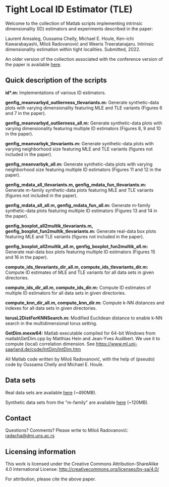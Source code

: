 # Tight Local ID Estimator (TLE)

Welcome to the collection of Matlab scripts implementing intrinsic dimensionality (ID) estimators and experiments described in the paper:

Laurent Amsaleg, Oussama Chelly, Michael E. Houle, Ken-ichi Kawarabayashi, Miloš Radovanović and Weeris Treeratanajaru. Intrinsic dimensionality estimation within tight localities. Submitted, 2022.

An older version of the collection associated with the conference version of the paper is available [here](https://perun.pmf.uns.ac.rs/radovanovic/tle/).

## Quick description of the scripts

__id*.m:__
Implementations of various ID estimators.

__genfig_meanvarbyd_outlierness_tlevariants.m:__
Generate synthetic-data plots with varying dimensionality featuring MLE and TLE variants (Figures 6 and 7 in the paper).

__genfig_meanvarbyd_outlierness_all.m:__
Generate synthetic-data plots with varying dimensionality featuring multiple ID estimators (Figures 8, 9 and 10 in the paper).

__genfig_meanvarbyk_tlevariants.m:__
Generate synthetic-data plots with varying neighborhood size featuring MLE and TLE variants (figures not included in the paper).

__genfig_meanvarbyk_all.m:__
Generate synthetic-data plots with varying neighborhood size featuring multiple ID estimators (Figures 11 and 12 in the paper).

__genfig_mdata_all_tlevariants.m, genfig_mdata_fun_tlevariants.m:__
Generate m-family synthetic-data plots featuring MLE and TLE variants (figures not included in the paper).

__genfig_mdata_all_all.m, genfig_mdata_fun_all.m:__
Generate m-family synthetic-data plots featuring multiple ID estimators (Figures 13 and 14 in the paper).

__genfig_boxplot_all2multik_tlevariants.m, genfig_boxplot_fun2multik_tlevariants.m:__
Generate real-data box plots featuring MLE and TLE variants (figures not included in the paper).

__genfig_boxplot_all2multik_all.m, genfig_boxplot_fun2multik_all.m:__
Generate real-data box plots featuring multiple ID estimators (Figures 15 and 16 in the paper).

__compute_ids_tlevariants_dir_all.m, compute_ids_tlevariants_dir.m:__
Compute ID estimates of MLE and TLE variants for all data sets in given directories.

__compute_ids_dir_all.m, compute_ids_dir.m:__
Compute ID estimates of multiple ID estimators for all data sets in given directories.

__compute_knn_dir_all.m, compute_knn_dir.m:__
Compute k-NN distances and indexes for all data sets in given directories.

__torusL2DistForKNNSearch.m:__
Modified Euclidean distance to enable k-NN search in the multidimensional torus setting.

__GetDim.mexw64:__
Matlab executable compiled for 64-bit Windows from matlab\GetDim.cpp by Matthias Hein and Jean-Yves Audibert. We use it to compute (local) correlation dimension. See https://www.ml.uni-saarland.de/code/IntDim/IntDim.htm

All Matlab code written by Miloš Radovanović, with the help of (pseudo) code by Oussama Chelly and Michael E. Houle.

## Data sets

Real data sets are available [here](https://perun.pmf.uns.ac.rs/radovanovic/tle/id-tle-real-data.zip) (~490MB).

Synthetic data sets from the "m-family" are available [here](https://perun.pmf.uns.ac.rs/radovanovic/tle/id-tle-synth-m10000-data.zip) (~120MB).

## Contact

Questions? Comments? Please write to Miloš Radovanović: <radacha@dmi.uns.ac.rs>

## Licensing information

This work is licensed under the Creative Commons Attribution-ShareAlike 4.0 International License: http://creativecommons.org/licenses/by-sa/4.0/

For attribution, please cite the above paper.
